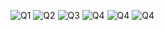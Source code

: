 ![Q1](<img/prova01-correcao (1)-images-0.jpg>)
![Q2](<img/prova01-correcao (1)-images-1.jpg>)
![Q3](<img/prova01-correcao (1)-images-2.jpg>)
![Q4](<img/prova01-correcao (1)-images-3.jpg>)
![Q4](<img/prova01-correcao (1)-images-4.jpg>)
![Q4](<img/prova01-correcao (1)-images-5.jpg>)